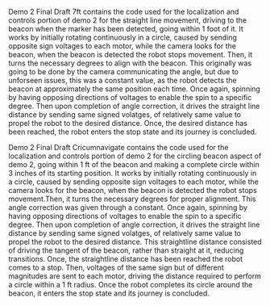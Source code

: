 Demo 2 Final Draft 7ft contains the code used for the localization and controls portion of demo 2 for the straight line movement, driving to the beacon when the marker has been detected, going within 1 foot of it. It works by initially rotating continuously in a circle, caused by sending opposite sign voltages to each motor, while the camera looks for the beacon, when the beacon is detected the robot stops movement. Then, it turns the necessary degrees to align with the beacon. This originally was going to be done by the camera communicating the angle, but due to unforseen issues, this was a constant value, as the robot detects the beacon at approximately the same position each time. Once again, spinning by having opposing directions of voltages to enable the spin to a specific degree. Then upon completion of angle correction, it drives the straight line distance by sending same signed volatges, of relatively same value to propel the robot to the desired distance. Once, the desired distance has been reached, the robot enters the stop state and its journey is concluded. 

Demo 2 Final Draft Cricumnavigate contains the code used for the localization and controls portion of demo 2 for the circling beacon aspect of demo 2, going within 1 ft of the beacon and making a complete circle within 3 inches of its starting position. It works by initially rotating continuously in a circle, caused by sending opposite sign voltages to each motor, while the camera looks for the beacon, when the beacon is detected the robot stops movement.Then, it turns the necessary degrees for proper alignment. This angle correction was given through a constant. Once again, spinning by having opposing directions of voltages to enable the spin to a specific degree. Then upon completion of angle correction, it drives the straight line distance by sending same signed volatges, of relatively same value to propel the robot to the desired distance. This straightline distance consisted of driving the tangent of the beacon, rather than straight at it, reducing transitions. Once, the straightline distance has been reached the robot comes to a stop. Then, voltages of the same sign but of different magnitudes are sent to each motor, driving the distance required to perform a circle within a 1 ft radius. Once the robot completes its circle around the beacon, it enters the stop state and its journey is concluded. 
